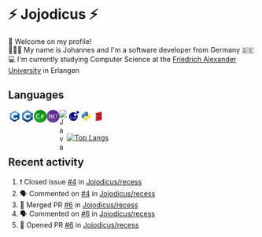 # ⚡ Jojodicus ⚡

👋 Welcome on my profile!
<br />
🧑🏻‍💻 My name is Johannes and I'm a software developer from Germany 🇩🇪
<br />
💻 I'm currently studying Computer Science at the [Friedrich Alexander University][university] in Erlangen

## Languages

[<img align="left" alt="C" width="26px" src="https://raw.githubusercontent.com/github/explore/f3e22f0dca2be955676bc70d6214b95b13354ee8/topics/c/c.png" />][github]
[<img align="left" alt="C++" width="26px" src="https://raw.githubusercontent.com/github/explore/180320cffc25f4ed1bbdfd33d4db3a66eeeeb358/topics/cpp/cpp.png" />][github]
[<img align="left" alt="C#" width="26px" src="https://raw.githubusercontent.com/github/explore/80688e429a7d4ef2fca1e82350fe8e3517d3494d/topics/csharp/csharp.png" />][github]
[<img align="left" alt=".NET" width="26px" src="https://raw.githubusercontent.com/github/explore/93d8a67084f94b2a444e510199a6e7622e5b09a3/topics/dotnet/dotnet.png" />][github]
[<img align="left" alt="Java" width="15px" src="https://upload.wikimedia.org/wikipedia/en/thumb/3/30/Java_programming_language_logo.svg/800px-Java_programming_language_logo.svg.png" />][github]
[<img align="left" alt="Lua" width="26px" src="https://raw.githubusercontent.com/github/explore/80688e429a7d4ef2fca1e82350fe8e3517d3494d/topics/lua/lua.png" />][github]
[<img align="left" alt="Python" width="26px" src="https://raw.githubusercontent.com/github/explore/80688e429a7d4ef2fca1e82350fe8e3517d3494d/topics/python/python.png" />][github]
[<img align="left" alt="Scala" width="26px" src="https://raw.githubusercontent.com/github/explore/80688e429a7d4ef2fca1e82350fe8e3517d3494d/topics/scala/scala.png" />][github]

<br />
<br />

[![Top Langs](https://github-readme-stats.vercel.app/api/top-langs/?username=Jojodicus&layout=compact&theme=dark)](https://github.com/anuraghazra/github-readme-stats)

## Recent activity

<!--START_SECTION:activity-->
1. ❗️ Closed issue [#4](https://github.com/Jojodicus/recess/issues/4) in [Jojodicus/recess](https://github.com/Jojodicus/recess)
2. 🗣 Commented on [#4](https://github.com/Jojodicus/recess/issues/4) in [Jojodicus/recess](https://github.com/Jojodicus/recess)
3. 🎉 Merged PR [#6](https://github.com/Jojodicus/recess/pull/6) in [Jojodicus/recess](https://github.com/Jojodicus/recess)
4. 🗣 Commented on [#6](https://github.com/Jojodicus/recess/issues/6) in [Jojodicus/recess](https://github.com/Jojodicus/recess)
5. 💪 Opened PR [#6](https://github.com/Jojodicus/recess/pull/6) in [Jojodicus/recess](https://github.com/Jojodicus/recess)
<!--END_SECTION:activity-->

[university]: https://www.fau.eu/
[github]: https://github.com/Jojodicus
